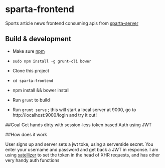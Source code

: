 # sparta-frontend

Sports article news frontend consuming apis from [sparta-server](https://github.com/dbajpeyi/sparta-server)

## Build & development

- Make sure [npm](https://docs.npmjs.com/cli/install)

- `sudo npm install -g grunt-cli bower`

- Clone this project

- `cd sparta-frontend`    

- npm install  && bower install

- Run `grunt` to build 

- Run `grunt serve` ; this will start a local server at 9000, go to http://localhost:9000/login and try it out!


##Goal
Get hands dirty with session-less token based Auth using JWT

##How does it work

User signs up and server sets a jwt toke, using a serverside secret. You enter your username and password and get back a JWT in response.
I am using [satellizer](https://github.com/sahat/satellizer) to set the token in the head of XHR requests, and has other very handy auth functions 
